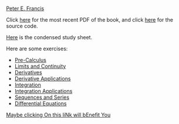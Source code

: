 [Peter E. Francis](https://PeterEFrancis.com)

Click [here](Calculus.pdf) for the most recent PDF of the book, and click [here](https://github.com/PeterEFrancis/calculus) for the source code.

[Here](condensed.pdf) is the condensed study sheet.

Here are some exercises:
- [Pre-Calculus](exercises/Pre-Calculus.pdf)
- [Limits and Continuity](exercises/Limits%20and%20Continuity.pdf)
- [Derivatives](exercises/Derivatives.pdf)
- [Derivative Applications](exercises/Derivative%20Applications.pdf)
- [Integration](exercises/Integration.pdf)
- [Integration Applications](exercises/Integration%20Applications.pdf)
- [Sequences and Series](exercises/Sequences%20and%20Series.pdf)
- [Differential Equations](exercises/Differential%20Equations.pdf)

[Maybe clicking On this liNk will bEnefit You](https://drive.google.com/file/d/1XqBYn5BtpmJSzlKFJKeFJmHlo0MJ4PcY/view?usp=sharing)
